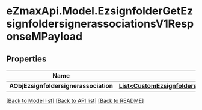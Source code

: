 
# eZmaxApi.Model.EzsignfolderGetEzsignfoldersignerassociationsV1ResponseMPayload

## Properties

Name | Type | Description | Notes
------------ | ------------- | ------------- | -------------
**AObjEzsignfoldersignerassociation** | [**List&lt;CustomEzsignfoldersignerassociationActionableElementResponse&gt;**](CustomEzsignfoldersignerassociationActionableElementResponse.md) |  | 

[[Back to Model list]](../README.md#documentation-for-models)
[[Back to API list]](../README.md#documentation-for-api-endpoints)
[[Back to README]](../README.md)

